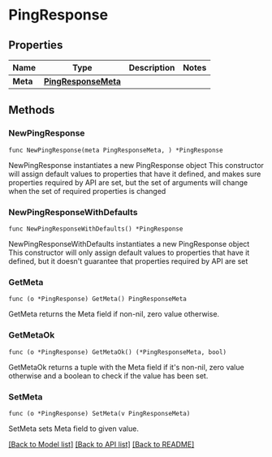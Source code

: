 # PingResponse

## Properties

Name | Type | Description | Notes
------------ | ------------- | ------------- | -------------
**Meta** | [**PingResponseMeta**](PingResponseMeta.md) |  | 

## Methods

### NewPingResponse

`func NewPingResponse(meta PingResponseMeta, ) *PingResponse`

NewPingResponse instantiates a new PingResponse object
This constructor will assign default values to properties that have it defined,
and makes sure properties required by API are set, but the set of arguments
will change when the set of required properties is changed

### NewPingResponseWithDefaults

`func NewPingResponseWithDefaults() *PingResponse`

NewPingResponseWithDefaults instantiates a new PingResponse object
This constructor will only assign default values to properties that have it defined,
but it doesn't guarantee that properties required by API are set

### GetMeta

`func (o *PingResponse) GetMeta() PingResponseMeta`

GetMeta returns the Meta field if non-nil, zero value otherwise.

### GetMetaOk

`func (o *PingResponse) GetMetaOk() (*PingResponseMeta, bool)`

GetMetaOk returns a tuple with the Meta field if it's non-nil, zero value otherwise
and a boolean to check if the value has been set.

### SetMeta

`func (o *PingResponse) SetMeta(v PingResponseMeta)`

SetMeta sets Meta field to given value.



[[Back to Model list]](../README.md#documentation-for-models) [[Back to API list]](../README.md#documentation-for-api-endpoints) [[Back to README]](../README.md)


